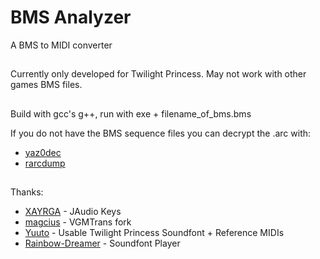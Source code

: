# BMS Analyzer
A BMS to MIDI converter
##
Currently only developed for Twilight Princess. May not work with other games BMS files.
##
Build with gcc's g++, run with exe + filename_of_bms.bms

If you do not have the BMS sequence files you can decrypt the .arc with:
- [yaz0dec](https://github.com/mrysav/szstools/blob/master/yaz0dec.cpp)
- [rarcdump](https://github.com/mrysav/szstools/blob/master/rarcdump.cpp)
##
Thanks:
- [XAYRGA](https://github.com/XAYRGA) - JAudio Keys
- [magcius](https://github.com/magcius/vgmtrans) - VGMTrans fork
- [Yuuto](https://hcs64.com/mboard/forum.php?showthread=25562&showpage=15#post_63623) - Usable Twilight Princess Soundfont + Reference MIDIs
- [Rainbow-Dreamer](https://github.com/Rainbow-Dreamer/SfPlayer) - Soundfont Player